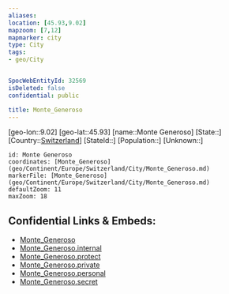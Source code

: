 ```yaml
---
aliases: 
location: [45.93,9.02]
mapzoom: [7,12] 
mapmarker: city 
type: City
tags:
- geo/City


SpocWebEntityId: 32569
isDeleted: false
confidential: public

title: Monte_Generoso
---
```

[geo-lon::9.02]
[geo-lat::45.93]
[name::Monte Generoso]
[State::]
[Country::[Switzerland](geo/Continent/Europe/Switzerland.md)]
[StateId::]
[Population::]
[Unknown::]


```leaflet
id: Monte Generoso
coordinates: [Monte_Generoso](geo/Continent/Europe/Switzerland/City/Monte_Generoso.md)
markerFile: [Monte_Generoso](geo/Continent/Europe/Switzerland/City/Monte_Generoso.md)
defaultZoom: 11 
maxZoom: 18
```


## Confidential Links & Embeds: 
- [Monte_Generoso](../../../../../../_public/geo/Continent/Europe/Switzerland/City/Monte_Generoso.md) 
- [Monte_Generoso.internal](../../../../../../_internal/geo/Continent/Europe/Switzerland/City/Monte_Generoso.internal.md) 
- [Monte_Generoso.protect](../../../../../../_protect/geo/Continent/Europe/Switzerland/City/Monte_Generoso.protect.md) 
- [Monte_Generoso.private](../../../../../../_private/geo/Continent/Europe/Switzerland/City/Monte_Generoso.private.md) 
- [Monte_Generoso.personal](../../../../../../_personal/geo/Continent/Europe/Switzerland/City/Monte_Generoso.personal.md) 
- [Monte_Generoso.secret](../../../../../../_secret/geo/Continent/Europe/Switzerland/City/Monte_Generoso.secret.md) 
